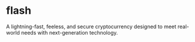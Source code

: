 # flash
A lightning-fast, feeless, and secure cryptocurrency designed to meet real-world needs with next-generation technology.
